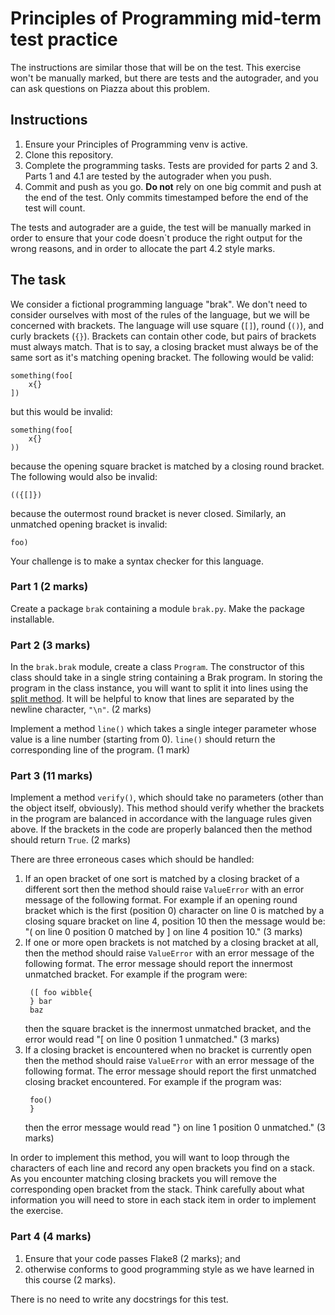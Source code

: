 # Principles of Programming mid-term test practice

The instructions are similar those that will be on the test. This exercise
won't be manually marked, but there are tests and the autograder, and you can
ask questions on Piazza about this problem.

## Instructions

1. Ensure your Principles of Programming venv is active.
2. Clone this repository.
3. Complete the programming tasks. Tests are provided for parts 2 and 3.
   Parts 1 and 4.1 are tested by the autograder when you push.
4. Commit and push as you go. **Do not** rely on one big commit and push at the
   end of the test. Only commits timestamped before the end of the test
   will count.

The tests and autograder are a guide, the test will be manually marked in order
to ensure that your code doesn`t produce the right output for the wrong reasons,
and in order to allocate the part 4.2 style marks.

## The task

We consider a fictional programming language "brak". We don't need to consider
ourselves with most of the rules of the language, but we will be concerned with
brackets. The language will use square (`[]`), round (`()`), and curly brackets
(`{}`). Brackets can contain other code, but pairs of brackets must always
match. That is to say, a closing bracket must always be of the same sort as it's
matching opening bracket. The following would be valid:
```
something(foo[
    x{}
])
```
but this would be invalid:
```
something(foo[
    x{}
))
```
because the opening square bracket is matched by a closing round bracket. The
following would also be invalid:
```
(({[]})
```
because the outermost round bracket is never closed. Similarly, an unmatched
opening bracket is invalid:
```
foo)
```

Your challenge is to make a syntax checker for this language.

### Part 1 (2 marks)

Create a package `brak` containing a module `brak.py`. Make the package installable.

### Part 2 (3 marks)

In the `brak.brak` module, create a class `Program`. The constructor of this
class should take in a single string containing a Brak program. In storing the
program in the class instance, you will want to split it into lines using the
[split method](https://docs.python.org/3/library/stdtypes.html#str.split). It
will be helpful to know that lines are separated by the newline character,
`"\n"`. (2 marks)

Implement a method `line()` which takes a single integer parameter whose value
is a line number (starting from 0). `line()` should return the corresponding
line of the program. (1 mark)

### Part 3 (11 marks)

Implement a method `verify()`, which should take no parameters (other than the
object itself, obviously). This method should verify whether the brackets in the
program are balanced in accordance with the language rules given above. If the
brackets in the code are properly balanced then the method should return `True`.
(2 marks)

There are three erroneous cases which should be handled:

1. If an open bracket of one sort is matched by a closing bracket of a different
   sort then the method should raise `ValueError` with an error message of the
   following format. For example if an opening round bracket which is the first
   (position 0) character on line 0 is matched by a closing square bracket on
   line 4, position 10 then the message would be:
   "( on line 0 position 0 matched by ] on line 4 position 10." (3 marks)
2. If one or more open brackets is not matched by a closing bracket at all, then
   the method should raise `ValueError` with an error message of the following
   format. The error message should report the innermost unmatched bracket. For
   example if the program were:
   ```
    ([ foo wibble{
    } bar 
    baz
   ```
    then the square bracket is the innermost unmatched bracket, and the error
    would read "[ on line 0 position 1 unmatched." (3 marks)
3. If a closing bracket is encountered when no bracket is currently open then
   the method should raise `ValueError` with an error message of the following
   format. The error message should report the first unmatched closing bracket
   encountered. For example if the program was:
   ```
    foo()
    }
   ```  
   then the error message would read "} on line 1 position 0 unmatched." (3 marks)

In order to implement this method, you will want to loop through the characters
of each line and record any open brackets you find on a stack. As you encounter
matching closing brackets you will remove the corresponding open bracket from
the stack. Think carefully about what information you will need to store in
each stack item in order to implement the exercise.

### Part 4 (4 marks)

1. Ensure that your code passes Flake8 (2 marks); and 
2. otherwise conforms to good programming style as we have learned in this
   course (2 marks).

There is no need to write any docstrings for this test.
